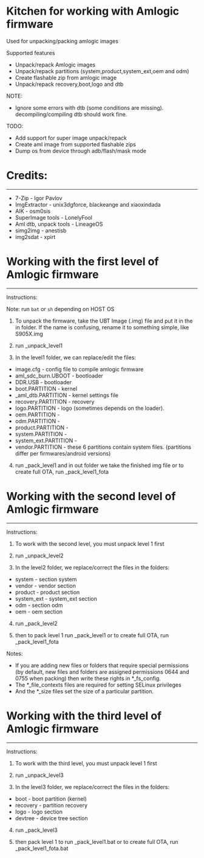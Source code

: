 # Kitchen for working with Amlogic firmware
Used for unpacking/packing amlogic images

Supported features

- Unpack/repack Amlogic images
- Unpack/repack partitions (system,product,system_ext,oem and odm)
- Create flashable zip from amlogic image
- Unpack/repack recovery,boot,logo and dtb

NOTE:
- Ignore some errors with dtb (some conditions are missing). decompiling/compiling dtb should work fine.

TODO:
- Add support for super image unpack/repack
- Create aml image from supported flashable zips
- Dump os from device through adb/flash/mask mode

# Credits: 
----------

- 7-Zip - Igor Pavlov
- ImgExtractor - unix3dgforce, blackeange and xiaoxindada
- AIK - osm0sis
- SuperImage tools - LonelyFool
- Aml dtb, unpack tools - LineageOS
- simg2img - anestisb
- img2sdat - xpirt

# Working with the first level of Amlogic firmware
--------------------------------------------------

Instructions:

Note: run `bat` or `sh` depending on HOST OS

1) To unpack the firmware, take the UBT Image (.img) file and put it in the in folder.
If the name is confusing, rename it to something simple, like S905X.img

2) run _unpack_level1

3) In the level1 folder, we can replace/edit the files:

- image.cfg - config file to compile amlogic firmware
- aml_sdc_burn.UBOOT - bootloader
- DDR.USB - bootloader
- boot.PARTITION - kernel
- _aml_dtb.PARTITION - kernel settings file
- recovery.PARTITION - recovery
- logo.PARTITION - logo (sometimes depends on the loader).
- oem.PARTITION -
- odm.PARTITION -
- product.PARTITION -
- system.PARTITION -
- system_ext.PARTITION -
- vendor.PARTITION - these 6 partitions contain system files. (partitions differ per firmwares/android versions)

4) run _pack_level1 and in out folder we take the finished img file or to create full OTA, run _pack_level1_fota


# Working with the second level of Amlogic firmware
---------------------------------------------------

Instructions:

1) To work with the second level, you must unpack level 1 first

2) run _unpack_level2

3) In the level2 folder, we replace/correct the files in the folders:

- system - section system
- vendor - vendor section
- product - product section
- system_ext - system_ext section
- odm - section odm
- oem - oem section

4) run _pack_level2

5) then to pack level 1 run _pack_level1 or to create full OTA, run _pack_level1_fota


Notes:

- If you are adding new files or folders that require special permissions (by default, new files and folders are assigned permissions 0644 and 0755 when packing) then write these rights in *_fs_config.
- The *_file_contexts files are required for setting SELinux privileges
- And the *_size files set the size of a particular partition.


# Working with the third level of Amlogic firmware
--------------------------------------------------------

Instructions:

1) To work with the third level, you must unpack level 1 first

2) run _unpack_level3

3) In the level3 folder, we replace/correct the files in the folders:

- boot - boot partition (kernel)
- recovery - partition recovery
- logo - logo section
- devtree - device tree section

4) run _pack_level3

5) then pack level 1 to run  _pack_level1.bat or to create full OTA, run _pack_level1_fota.bat

